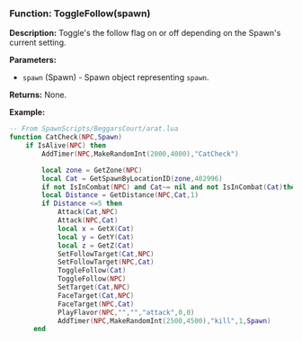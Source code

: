 ### Function: ToggleFollow(spawn)

**Description:**
Toggle's the follow flag on or off depending on the Spawn's current setting.

**Parameters:**
- `spawn` (Spawn) - Spawn object representing `spawn`.

**Returns:** None.

**Example:**

```lua
-- From SpawnScripts/BeggarsCourt/arat.lua
function CatCheck(NPC,Spawn)
    if IsAlive(NPC) then
        AddTimer(NPC,MakeRandomInt(2000,4000),"CatCheck")

        local zone = GetZone(NPC)
        local Cat = GetSpawnByLocationID(zone,402996)
        if not IsInCombat(NPC) and Cat~= nil and not IsInCombat(Cat)then
        local Distance = GetDistance(NPC,Cat,1)
        if Distance <=5 then
            Attack(Cat,NPC)
            Attack(NPC,Cat)
            local x = GetX(Cat)
            local y = GetY(Cat)
            local z = GetZ(Cat)
            SetFollowTarget(Cat,NPC)
            SetFollowTarget(NPC,Cat)
            ToggleFollow(Cat)
            ToggleFollow(NPC)
            SetTarget(Cat,NPC)
            FaceTarget(Cat,NPC)
            FaceTarget(NPC,Cat)
            PlayFlavor(NPC,"","","attack",0,0)
            AddTimer(NPC,MakeRandomInt(2500,4500),"kill",1,Spawn)
      end
```
